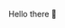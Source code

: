 Hello there 👋

<!--
**shiwei93/shiwei93** is a ✨ _special_ ✨ repository because its `README.md` (this file) appears on your GitHub profile.

## States
![Github Stats](https://github-readme-stats-git-masterrstaa-rickstaa.vercel.app/api?username=shiwei93&show_icons=true&count_private=true&line_height=40&hide_border=true&theme=tokyonight&layout=compact)

Here are some ideas to get you started:

- 🔭 I’m currently working on ...
- 🌱 I’m currently learning ...
- 👯 I’m looking to collaborate on ...
- 🤔 I’m looking for help with ...
- 💬 Ask me about ...
- 📫 How to reach me: ...
- 😄 Pronouns: ...
- ⚡ Fun fact: ...
-->
